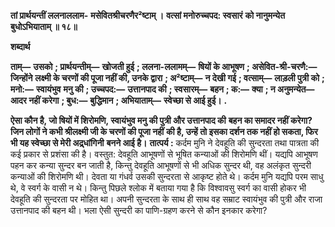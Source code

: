 **तां प्रार्थयन्तीं ललनाललाम-** **मसेवितश्रीचरणैर²ष्टाम् ।** **वत्सां मनोरुच्चपद: स्वसारं** **को नानुमन्येत बुधोऽभियाताम् ॥ १८॥** 

**शब्दार्थ** 

**ताम्—** **उसको** **; प्रार्थयन्तीम्—** **खोजती हुई** **; ललना-ललामम्—** **षियों के आभूषण** **; असेवित-श्री-चरणै:—** **जिन्होंने** **लक्ष्मी के चरणों की पूजा नहीं की, उनके द्वारा** **; अ²ष्टाम्—** **न देखी गई** **; वत्साम्—** **लाड़ली पुत्री को** **; मनो:—** **स्वायंभुव** **मनु की** **; उच्चपद:—** **उत्तानपाद की** **; स्वसारम्—** **बहन** **; क:—** **क्या** **; न अनुमन्येत—** **आदर नहीं करेगा** **; बुध:—** **बुद्धिमान** **; अभियाताम्—** **स्वेच्छा से आई हुई।** **.** 

**ऐसा कौन है, जो षियों में शिरोमणि, स्वायंभुव मनु की पुत्री और उत्तानपाद की** **बहन का समादर नहीं करेगा? जिन लोगों ने कभी श्रीलक्ष्मी जी के चरणों की पूजा नहीं** **की है, उन्हें तो इसका दर्शन तक नहीं हो सकता, फिर भी यह स्वेच्छा से मेरी अद्र्धांगिनी** **बनने आई है।** **तात्पर्य :** कर्दम मुनि ने देवहूति की सुन्दरता तथा पात्रता की कई प्रकार से प्रशंसा की है। वस्तुत: देवहूति आभूषणों से भूषित कन्याओं की शिरोमणि थीं। यद्यपि आभूषण पहन कर कन्या सुन्दर बन जाती है, किन्तु देवहूति आभूषणों से भी अधिक सुन्दर थी, वह अलंकृत सुन्दरी कन्याओं की शिरोमणि थी। देवता या गंधर्व उसकी सुन्दरता से आकृष्ट होते थे। कर्दम मुनि यद्यपि परम साधु थे, वे स्वर्ग के वासी न थे। किन्तु पिछले श्लोक में बताया गया है कि विश्वावसु स्वर्ग का वासी होकर भी देवहूति की सुन्दरता पर मोहित था। अपनी सुन्दरता के साथ ही साथ वह सम्राट स्वायंभुव की पुत्री और राजा उत्तानपाद की बहन थी। भला ऐसी सुन्दरी का पाणि-ग्रहण करने से कौन इनकार करेगा?  